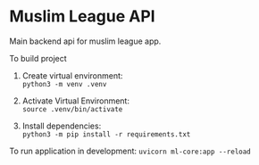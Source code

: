 # Muslim League API
Main backend api for muslim league app. 

To build project
1. Create virtual environment:  
    `python3 -m venv .venv`

3. Activate Virtual Environment:    
    `source .venv/bin/activate`

2. Install dependencies:    
    `python3 -m pip install -r requirements.txt`

To run application in development:
    `uvicorn ml-core:app --reload`
